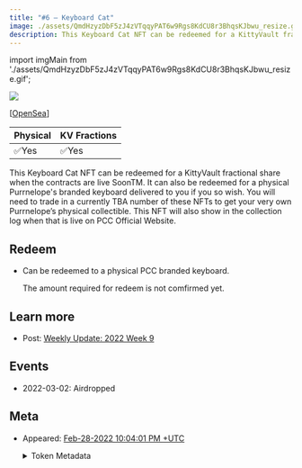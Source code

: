 ```yaml
---
title: "#6 – Keyboard Cat"
image: ./assets/QmdHzyzDbF5zJ4zVTqqyPAT6w9Rgs8KdCU8r3BhqsKJbwu_resize.gif
description: This Keyboard Cat NFT can be redeemed for a KittyVault fractional share or redeem a physical keyboard.
---
```


import imgMain from './assets/QmdHzyzDbF5zJ4zVTqqyPAT6w9Rgs8KdCU8r3BhqsKJbwu_resize.gif';

[<img src={imgMain} className="wikiPostHeadImgR" />](https://ipfs.io/ipfs/QmdHzyzDbF5zJ4zVTqqyPAT6w9Rgs8KdCU8r3BhqsKJbwu)

[[OpenSea](https://opensea.io/assets/0xda7d42b6167f1497346d7b2336a6d7a603026db1/5)]

| Physical | KV Fractions |
| -------- | ------------ |
| ✅Yes    | ✅Yes        |

This Keyboard Cat NFT can be redeemed for a KittyVault fractional share when the contracts are live SoonTM. It can also be redeemed for a physical Purrnelope's branded keyboard delivered to you if you so wish. You will need to trade in a currently TBA number of these NFTs to get your very own Purrnelope’s physical collectible. This NFT will also show in the collection log when that is live on PCC Official Website.

## Redeem

- Can be redeemed to a physical PCC branded keyboard.

  The amount required for redeem is not comfirmed yet.

## Learn more

- Post: [Weekly Update: 2022 Week 9](/posts/weekly-update/2022w09)

## Events

- 2022-03-02: Airdropped

## Meta

- Appeared: [Feb-28-2022 10:04:01 PM +UTC](https://etherscan.io/tx/0x130fd9df70efbc8f00b6c0093d81daf5b758b7a13cc3aa91dcfbab44254ac56f)

  <details><summary>Token Metadata</summary>

  ```json title="ipfs://QmUMQoGba2MkvRaYBLmAX9M3obM99nEPKxmp98J62q31bC"
  {
    "name": "#6 – Keyboard Cat",
    "description": "This Keyboard Cat NFT can be redeemed for a KittyVault fractional share when the contracts are live SoonTM. It can also be redeemed for a physical Purrnelope's branded keyboard delivered to you if you so wish. You will need to trade in a currently TBA number of these NFTs to get your very own Purrnelope’s physical collectible. This NFT will also show in the collection log when that is live on our websiteTM",
    "image": "ipfs://QmdHzyzDbF5zJ4zVTqqyPAT6w9Rgs8KdCU8r3BhqsKJbwu",
    "attributes": {
      "ID": "6",
      "Type": "Keyboard",
      "Artist": "1rregularCharlie",
      "Kitty Bank": "Yes",
      "Physical": "Yes",
      "Companion": "No",
      "Year": "1"
    }
  }
  ```

  </details>
